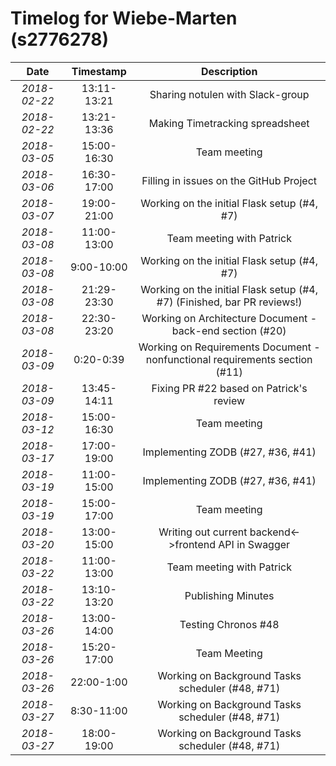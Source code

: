 # Timelog for Wiebe-Marten (s2776278)

| Date         |   Timestamp | Description                                                       |
| :---:        |       :---: | :---:                                                             |
| *2018-02-22* | 13:11-13:21 | Sharing notulen with Slack-group |
| *2018-02-22* | 13:21-13:36 | Making Timetracking spreadsheet |
| *2018-03-05* | 15:00-16:30 | Team meeting |
| *2018-03-06* | 16:30-17:00 | Filling in issues on the GitHub Project |
| *2018-03-07* | 19:00-21:00 | Working on the initial Flask setup (#4, #7) |
| *2018-03-08* | 11:00-13:00 | Team meeting with Patrick |
| *2018-03-08* | 9:00-10:00 | Working on the initial Flask setup (#4, #7) |
| *2018-03-08* | 21:29-23:30 | Working on the initial Flask setup (#4, #7) (Finished, bar PR reviews!) |
| *2018-03-08* | 22:30-23:20 | Working on Architecture Document - back-end section (#20) |
| *2018-03-09* | 0:20-0:39 | Working on Requirements Document - nonfunctional requirements section (#11) |
| *2018-03-09* | 13:45-14:11 | Fixing PR #22 based on Patrick's review |
| *2018-03-12* | 15:00-16:30 | Team meeting |
| *2018-03-17* | 17:00-19:00 | Implementing ZODB (#27, #36, #41) |
| *2018-03-19* | 11:00-15:00 | Implementing ZODB (#27, #36, #41) |
| *2018-03-19* | 15:00-17:00 | Team meeting |
| *2018-03-20* | 13:00-15:00 | Writing out current backend<->frontend API in Swagger |
| *2018-03-22* | 11:00-13:00 | Team meeting with Patrick |
| *2018-03-22* | 13:10-13:20 | Publishing Minutes |
| *2018-03-26* | 13:00-14:00 | Testing Chronos #48 |
| *2018-03-26* | 15:20-17:00 | Team Meeting |
| *2018-03-26* | 22:00-1:00 | Working on Background Tasks scheduler (#48, #71) |
| *2018-03-27* | 8:30-11:00 | Working on Background Tasks scheduler (#48, #71) |
| *2018-03-27* | 18:00-19:00 | Working on Background Tasks scheduler (#48, #71) |
